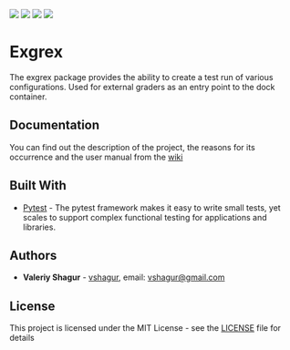 ![](https://img.shields.io/static/v1?label=Python&message=3.6&color=blue)
![](https://img.shields.io/static/v1?label=OS&message=linux&color=blue)
![](https://img.shields.io/static/v1?label=Dependencies&message=Pytest5.1.3&color=green)
![](https://img.shields.io/github/license/vshagur/exgrex)

# Exgrex

The exgrex package provides the ability to create a test run of various configurations. Used for external graders as an entry point to the dock container.

## Documentation

You can find out the description of the project, the reasons for its occurrence and the user manual from the [wiki](https://github.com/vshagur/exgrex/wiki)


## Built With

* [Pytest](https://docs.pytest.org/en/latest/) - The pytest framework makes it easy to write small tests, yet scales to support complex functional testing for applications and libraries.
 
## Authors

* **Valeriy Shagur**  - [vshagur](https://github.com/vshagur), email: vshagur@gmail.com

## License

This project is licensed under the MIT License - see the [LICENSE](https://github.com/vshagur/exgrex/blob/master/LICENSE) file for details
